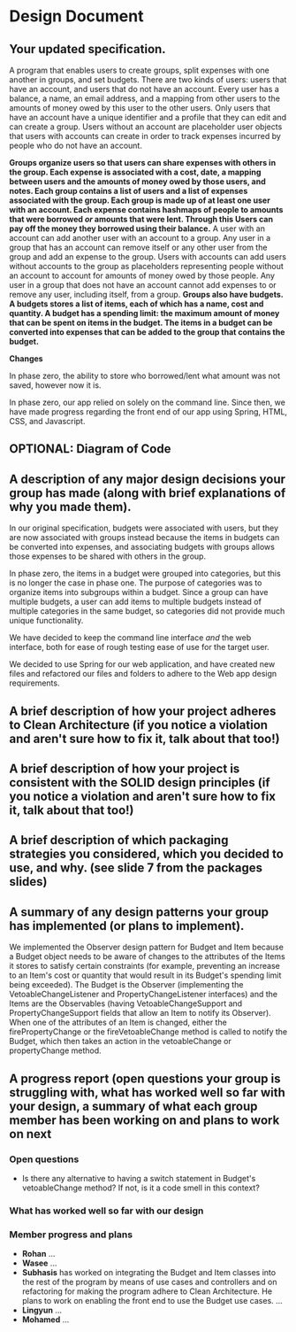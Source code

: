 # Design Document

## Your updated specification.
A program that enables users to create groups, split expenses with one another in groups, and set budgets. There are two kinds of users: users that have an account, and users that do not have an account. Every user has a balance, a name, an email address, and a mapping from other users to the amounts of money owed by this user to the other users. Only users that have an account have a unique identifier and a profile that they can edit and can create a group. Users without an account are placeholder user objects that users with accounts can create in order to track expenses incurred by people who do not have an account.

**Groups organize users so that users can share expenses with others in the group. Each expense is associated with a cost, date, a mapping between users and the amounts of money owed by those users, and notes. Each group contains a list of users and a list of expenses associated with the group. Each group is made up of at least one user with an account. Each expense contains hashmaps of people to amounts that were borrowed _or_ amounts that were lent. Through this Users can pay off the money they borrowed using their balance.** A user with an account can add another user with an account to a group. Any user in a group that has an account can remove itself or any other user from the group and add an expense to the group. Users with accounts can add users without accounts to the group as placeholders representing people without an account to account for amounts of money owed by those people. Any user in a group that does not have an account cannot add expenses to or remove any user, including itself, from a group. **Groups also have budgets. A budgets stores a list of items, each of which has a name, cost and quantity. A budget has a spending limit: the maximum amount of money that can be spent on items in the budget. The items in a budget can be converted into expenses that can be added to the group that contains the budget.** 

**Changes**

In phase zero, the ability to store who borrowed/lent what amount was not saved, however now it is. 

In phase zero, our app relied on solely on the command line. Since then, we have made progress regarding the front end of our app using Spring, HTML, CSS, and Javascript.

## OPTIONAL: Diagram of Code

## A description of any major design decisions your group has made (along with brief explanations of why you made them).
In our original specification, budgets were associated with users, but they are now associated with groups instead because the items in budgets can be converted into expenses, and associating budgets with groups allows those expenses to be shared with others in the group.

In phase zero, the items in a budget were grouped into categories, but this is no longer the case in phase one. The purpose of categories was to organize items into subgroups within a budget. Since a group can have multiple budgets, a user can add items to multiple budgets instead of multiple categories in the same budget, so categories did not provide much unique functionality.

We have decided to keep the command line interface _and_ the web interface, both for ease of rough testing ease of use for the target user.

We decided to use Spring for our web application, and have created new files and refactored our files and folders to adhere to the Web app design requirements.

## A brief description of how your project adheres to Clean Architecture (if you notice a violation and aren't sure how to fix it, talk about that too!)



## A brief description of how your project is consistent with the SOLID design principles (if you notice a violation and aren't sure how to fix it, talk about that too!)

## A brief description of which packaging strategies you considered, which you decided to use, and why. (see slide 7 from the packages slides)

## A summary of any design patterns your group has implemented (or plans to implement).
We implemented the Observer design pattern for Budget and Item because a Budget object needs to be aware of changes to the attributes of the Items it stores to satisfy certain constraints (for example, preventing an increase to an Item's cost or quantity that would result in its Budget's spending limit being exceeded). The Budget is the Observer (implementing the VetoableChangeListener and PropertyChangeListener interfaces) and the Items are the Observables (having VetoableChangeSupport and PropertyChangeSupport fields that allow an Item to notify its Observer). When one of the attributes of an Item is changed, either the firePropertyChange or the fireVetoableChange method is called to notify the Budget, which then takes an action in the vetoableChange or propertyChange method.

## A progress report (open questions your group is struggling with, what has worked well so far with your design, a summary of what each group member has been working on and plans to work on next

### Open questions
- Is there any alternative to having a switch statement in Budget's vetoableChange method? If not, is it a code smell in this context?

### What has worked well so far with our design

### Member progress and plans
- **Rohan** ...
- **Wasee** ...
- **Subhasis** has worked on integrating the Budget and Item classes into the rest of the program by means of use cases and controllers and on refactoring for making the program adhere to Clean Architecture. He plans to work on enabling the front end to use the Budget use cases. ...
- **Lingyun** ...
- **Mohamed** ...

